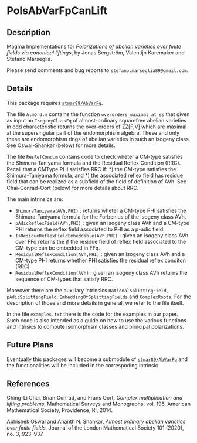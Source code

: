 # PolsAbVarFpCanLift

Description
--

Magma Implementations for *Polarizations of abelian varieties over finite fields via canonical liftings*, by Jonas Bergström, Valentijn Karemaker and Stefano Marseglia.

Please send comments and bug reports to `stefano.marseglia89@gmail.com`.

Details
--
This package requires [`stmar89/AbVarFq`](https://github.com/stmar89/AbVarFq).

The file `AlmOrd.m` contains the function `overorders_maximal_at_ss` that given as input an `IsogenyClassFq` of almost-ordinary squarefree abelian varieties in odd characteristic returns the over-orders of ZZ[F,V] which are maximal at the supersingular part of the endomorphism algebra. These and only these are endomorphism rings of abelian varieties in such an isogeny class.
See Oswal-Shankar (below) for more details.

The file `ResRefCond.m` contains code to check wheter a CM-type satisfies the Shimura-Taniyama formula and the Residual Reflex Condition (RRC). Recall that a CMType PHI satisfies RRC if: 
    *) the CM-type satisfies the Shimura-Taniyama formula, and
    *) the associated reflex field has residue field that can be realized as a subfield of the field of definition of AVh.
See Chai-Conrad-Oort (below) for more details about RRC.

The main intrinsics are:
- `ShimuraTaniyama(AVh,PHI)` : returns wheter a CM-type PHI satisfies the Shimura-Taniyama formula for the Forbenius of the Isogeny class AVh.
- `pAdicReflexField(AVh,PHI)` : given an isogeny class AVh and a CM-type PHI returns the reflex field associated to PHI as a p-adic field.
- `IsResidueReflexFieldEmbeddable(AVh,PHI)` : given an isogeny class AVh over FFq returns the if the residue field of reflex field associated to the CM-type can be embedded in FFq.
- `ResidualReflexCondition(AVh,PHI)` : given an isogeny class AVh and a CM-type PHI returns whether PHI satisfies the residual reflex conditon (RRC). 
- `ResidualReflexCondition(AVh)` : given an isogeny class AVh returns the sequence of CM-types that satisfy RRC.

Moreover there are the auxiliary intrinsics `RationalSplittingField`, `pAdicSplittingField`, `EmbeddingOfSplittingFields` and `ComplexRoots`. For the description of those and more details in general, we refer to the file itself.

In the file `examples.txt` there is the code for the examples in our paper. Such code is also intended as a guide on how to use the various functions and intrisics to compute isomorphism classes and principal polarizations.

Future Plans
--
Eventually this packages will become a submodule of [`stmar89/AbVarFq`](https://github.com/stmar89/AbVarFq) and the functionalities will be included in the correspoding intrinsic.

References
--

Ching-Li Chai, Brian Conrad, and Frans Oort,
*Complex multiplication and lifting problems*,
Mathematical Surveys and Monographs, vol. 195, American Mathematical Society, Providence, RI, 2014.

Abhishek Oswal and Ananth N. Shankar,
*Almost ordinary abelian varieties over finite fields*,
Journal of the London Mathematical Society 101 (2020), no. 3, 923–937.


